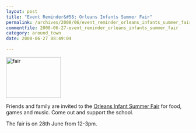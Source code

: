 ```yaml
---
layout: post
title: "Event Reminder&#58; Orleans Infants Summer Fair"
permalink: /archives/2008/06/event_reminder_orleans_infants_summer_fair.html
commentfile: 2008-06-27-event_reminder_orleans_infants_summer_fair
category: around_town
date: 2008-06-27 08:49:04

---
```


<a href="/assets/images/2008/coconut_shy.jpg"><img src="/assets/images/2008/coconut_shy-thumb.jpg" width="150" height="112" alt="fair" class="photo right" /></a>

Friends and family are invited to the [Orleans Infant Summer Fair](https://stmargarets.london/event/fair/200705141888) for food, games and music. Come out and support the school.

The fair is on 28th June from 12-3pm.
